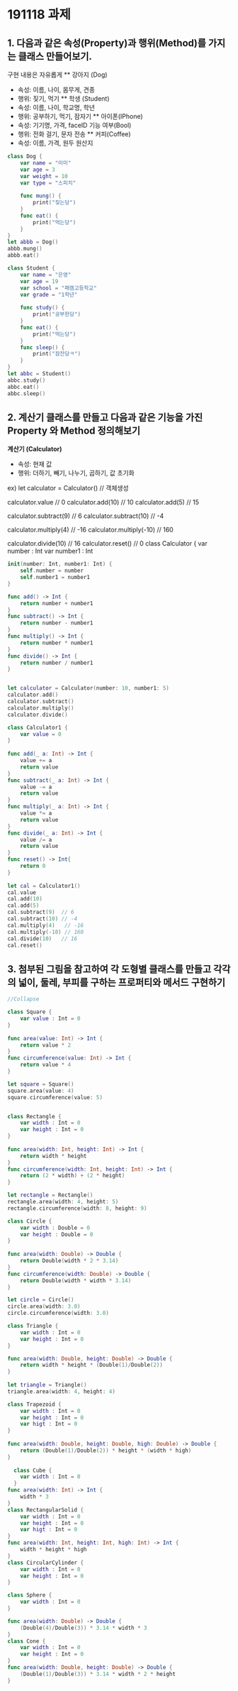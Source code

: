 # 191118 과제

## 1. 다음과 같은 속성(Property)과 행위(Method)를 가지는 클래스 만들어보기.
   구현 내용은 자유롭게
 ** 강아지 (Dog)
 - 속성: 이름, 나이, 몸무게, 견종
 - 행위: 짖기, 먹기
 ** 학생 (Student)
 - 속성: 이름, 나이, 학교명, 학년
 - 행위: 공부하기, 먹기, 잠자기
 ** 아이폰(IPhone)
 - 속성: 기기명, 가격, faceID 기능 여부(Bool)
 - 행위: 전화 걸기, 문자 전송
 ** 커피(Coffee)
 - 속성: 이름, 가격, 원두 원산지

```swift
class Dog {
    var name = "미미"
    var age = 3
    var weight = 10
    var type = "스피치"
    
    func mung() {
        print("짖는당")
    }
    func eat() {
        print("먹는당")
    }
}
let abbb = Dog()
abbb.mung()
abbb.eat()

class Student {
    var name = "은영"
    var age = 19
    var school = "패캠고등학교"
    var grade = "1학년"
    
    func study() {
        print("공부한당")
    }
    func eat() {
        print("먹는당")
    }
    func sleep() {
        print("잠잔당ㅋ")
    }
}
let abbc = Student()
abbc.study()
abbc.eat()
abbc.sleep()
```

## 2. 계산기 클래스를 만들고 다음과 같은 기능을 가진 Property 와 Method 정의해보기
 **계산기 (Calculator)** 
 - 속성: 현재 값
  - 행위: 더하기, 빼기, 나누기, 곱하기, 값 초기화

 ex)
 let calculator = Calculator() // 객체생성

 calculator.value  // 0
 calculator.add(10)    // 10
 calculator.add(5)     // 15

 calculator.subtract(9)  // 6
 calculator.subtract(10) // -4

 calculator.multiply(4)   // -16
 calculator.multiply(-10) // 160

 calculator.divide(10)   // 16
 calculator.reset()      // 0
class Calculator {
    var number : Int
    var number1 : Int
    
```swift
init(number: Int, number1: Int) {
    self.number = number
    self.number1 = number1
}

func add() -> Int {
    return number + number1
}
func subtract() -> Int {
    return number - number1
}
func multiply() -> Int {
    return number * number1
}
func divide() -> Int {
    return number / number1
}


let calculator = Calculator(number: 10, number1: 5)
calculator.add()
calculator.subtract()
calculator.multiply()
calculator.divide()

class Calculator1 {
    var value = 0
}
  
func add(_ a: Int) -> Int {
    value += a
    return value
}
func subtract(_ a: Int) -> Int {
    value -= a
    return value
}
func multiply(_ a: Int) -> Int {
    value *= a
    return value
}
func divide(_ a: Int) -> Int {
    value /= a
    return value
}
func reset() -> Int{
    return 0
}
  
let cal = Calculator1()
cal.value
cal.add(10)
cal.add(5)
cal.subtract(9)  // 6
cal.subtract(10) // -4
cal.multiply(4)   // -16
cal.multiply(-10) // 160
cal.divide(10)   // 16
cal.reset()
```


## 3. 첨부된 그림을 참고하여 각 도형별 클래스를 만들고 각각의 넓이, 둘레, 부피를 구하는 프로퍼티와 메서드 구현하기

    

```swift
//Collapse

class Square {
    var value : Int = 0
}
    
func area(value: Int) -> Int {
    return value * 2
}
func circumference(value: Int) -> Int {
    return value * 4
}

let square = Square()
square.area(value: 4)
square.circumference(value: 5)


class Rectangle {
    var width : Int = 0
    var height : Int = 0
}
    
func area(width: Int, height: Int) -> Int {
    return width * height
}
func circumference(width: Int, height: Int) -> Int {
    return (2 * width) + (2 * height)
}

let rectangle = Rectangle()
rectangle.area(width: 4, height: 5)
rectangle.circumference(width: 8, height: 9)

class Circle {
    var width : Double = 0
    var height : Double = 0
}
    
func area(width: Double) -> Double {
    return Double(width * 2 * 3.14)
}
func circumference(width: Double) -> Double {
    return Double(width * width * 3.14)
}

let circle = Circle()
circle.area(width: 3.0)
circle.circumference(width: 3.0)

class Triangle {
    var width : Int = 0
    var height : Int = 0
}

func area(width: Double, height: Double) -> Double {
    return width * height * (Double(1)/Double(2))
}
  
let triangle = Triangle()
triangle.area(width: 4, height: 4)

class Trapezoid {
    var width : Int = 0
    var height : Int = 0
    var higt : Int = 0
}
  
func area(width: Double, height: Double, high: Double) -> Double {
    return (Double(1)/Double(2)) * height * (width * high)
}
  
  class Cube {
    var width : Int = 0
  }
func area(width: Int) -> Int {
    width * 3
}
class RectangularSolid {
    var width : Int = 0
    var height : Int = 0
    var higt : Int = 0
}
func area(width: Int, height: Int, high: Int) -> Int {
    width * height * high
}
class CircularCylinder {
    var width : Int = 0
    var height : Int = 0
}

class Sphere {
    var width : Int = 0
}

func area(width: Double) -> Double {
    (Double(4)/Double(3)) * 3.14 * width * 3
}
class Cone {
    var width : Int = 0
    var height : Int = 0
}
func area(width: Double, height: Double) -> Double {
    (Double(1)/Double(3)) * 3.14 * width * 2 * height
}
```
